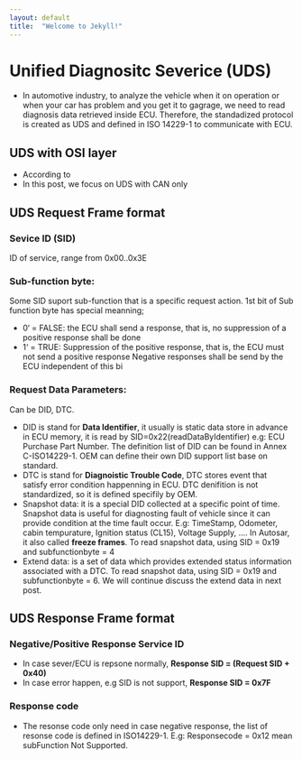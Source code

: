 ```yaml
---
layout: default
title:  "Welcome to Jekyll!"
---
```

# Unified Diagnositc Severice (UDS)
- In automotive industry, to analyze the vehicle when it on operation or when your car has problem and you get it to gagrage, we need to read diagnosis data retrieved inside ECU.
Therefore, the standadized protocol is created as UDS and defined in ISO 14229-1 to communicate with ECU.

## UDS with OSI layer
- According to 
- In this post, we focus on UDS with CAN only

## UDS Request Frame format
### Sevice ID (SID)
ID of service, range from 0x00..0x3E
### Sub-function byte:
Some SID suport sub-function that is a specific request action. 1st bit of Sub function byte has special meanning;
*   0‘ = FALSE: the ECU shall send a response, that is, no suppression of a positive response shall be done
*   1‘ = TRUE: Suppression of the positive response, that is, the ECU must not send a positive response
Negative responses shall be send by the ECU independent of this bi
### Request Data Parameters:
Can be DID, DTC. 
*   DID is stand for **Data Identifier**, it usually is static data store in advance in ECU memory, it is read by SID=0x22(readDataByIdentifier) e.g: ECU Purchase Part Number. The definition list of DID can be found in Annex C-ISO14229-1. OEM can define their own DID support list base on standard.
*   DTC is stand for **Diagnoistic Trouble Code**, DTC stores  event that satisfy error condition happenning in ECU. DTC denifition is not standardized, so it is defined specifily by OEM.
*   Snapshot data: it is a special DID collected at a specific point of time. Snapshot data is useful for diagnosting fault of vehicle since it can provide condition at the time fault occur. E.g: TimeStamp, Odometer, cabin tempurature, Ignition status (CL15), Voltage Supply, .... In Autosar, it also called  **freeze frames**. To read snapshot data, using SID = 0x19 and subfunctionbyte = 4
*   Extend data: is a set of data which provides extended status information associated with a DTC. To read snapshot data, using SID = 0x19 and subfunctionbyte = 6. We will continue discuss the extend data in next post.

## UDS Response Frame format
### Negative/Positive Response Service ID
*   In case sever/ECU is repsone normally, **Response SID = (Request SID + 0x40)**
*   In case error happen, e.g SID is not support, **Response SID = 0x7F**
### Response code
*   The resonse code only need in case negative response, the list of resonse code is defined in ISO14229-1. E.g: Responsecode = 0x12 mean subFunction Not Supported.